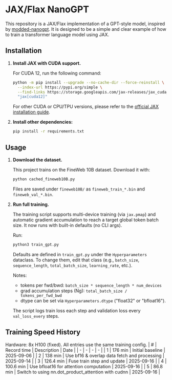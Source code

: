 # JAX/Flax NanoGPT

This repository is a JAX/Flax implementation of a GPT-style model, inspired by [modded-nanogpt](https://github.com/KellerJordan/modded-nanogpt). It is designed to be a simple and clear example of how to train a transformer language model using JAX.

## Installation

1.  **Install JAX with CUDA support.**

    For CUDA 12, run the following command:

    ```bash
    python -m pip install --upgrade --no-cache-dir --force-reinstall \
      --index-url https://pypi.org/simple \
      --find-links https://storage.googleapis.com/jax-releases/jax_cuda_releases.html \
      "jax[cuda12]"
    ```

    For other CUDA or CPU/TPU versions, please refer to the [official JAX installation guide](https://github.com/google/jax#installation).

2.  **Install other dependencies:**

    ```bash
    pip install -r requirements.txt
    ```

## Usage

1.  **Download the dataset.**

    This project trains on the FineWeb 10B dataset. Download it with:

    ```bash
    python cached_fineweb10B.py
    ```

    Files are saved under `fineweb10B/` as `fineweb_train_*.bin` and `fineweb_val_*.bin`.

2.  **Run full training.**

    The training script supports multi-device training (via `jax.pmap`) and automatic gradient accumulation to reach a target global token batch size. It now runs with built-in defaults (no CLI args).

    Run:

    ```bash
    python3 train_gpt.py
    ```

    Defaults are defined in `train_gpt.py` under the `Hyperparameters` dataclass. To change them, edit that class (e.g., `batch_size`, `sequence_length`, `total_batch_size`, `learning_rate`, etc.).

    Notes:

    - tokens per fwd/bwd: `batch_size * sequence_length * num_devices`
    - grad accumulation steps (Ng): `total_batch_size / tokens_per_fwd_bwd`
    - dtype can be set via `Hyperparameters.dtype` ("float32" or "bfloat16").

    The script logs train loss each step and validation loss every `val_loss_every` steps.

## Training Speed History

Hardware: 8x H100 (fixed). All entries use the same training config.
| # | Record time | Description | Date |
| - | - | - | - |
| 1 | 176 min | Initial baseline | 2025-09-06 |
| 2 | 138 min | Use bf16 & overlap data fetch and processing | 2025-09-14 |
| 3 | 126.4 min | Fuse train step and update | 2025-09-16 |
| 4 | 100.6 min | Use bfloat16 for attention computation | 2025-09-16 |
| 5 | 86.8 min | Switch to using nn.dot_product_attention with cudnn | 2025-09-16 |
